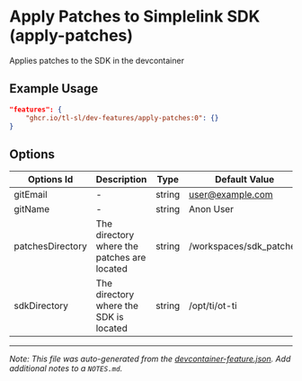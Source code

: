 
# Apply Patches to Simplelink SDK (apply-patches)

Applies patches to the SDK in the devcontainer

## Example Usage

```json
"features": {
    "ghcr.io/tl-sl/dev-features/apply-patches:0": {}
}
```

## Options

| Options Id | Description | Type | Default Value |
|-----|-----|-----|-----|
| gitEmail | - | string | user@example.com |
| gitName | - | string | Anon User |
| patchesDirectory | The directory where the patches are located | string | /workspaces/sdk_patches |
| sdkDirectory | The directory where the SDK is located | string | /opt/ti/ot-ti |



---

_Note: This file was auto-generated from the [devcontainer-feature.json](https://github.com/tl-sl/dev-features/blob/main/src/apply-patches/devcontainer-feature.json).  Add additional notes to a `NOTES.md`._
